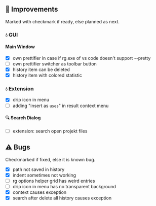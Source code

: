 <!--

Version:     v2.9.0-beta
PrevVersion: v2.8.1-beta

Help Formatting:
https://docs.github.com/en/get-started/writing-on-github/getting-started-with-writing-and-formatting-on-github/basic-writing-and-formatting-syntax, 
https://github.com/ikatyang/emoji-cheat-sheet/blob/master/README.md)

### :mag: Search Dialog
# + new feature
# + new feature
 
### :warning: Bug Fixes
#* bug

# TODO
# - Change Readme.md 
# - Change Deploy-Description.md 
# - Change file and product version in every projects for ALL CONFIGURATION!
# - Commit and push all changes
# - Run deploy script by pushing Ctrl+Shift+T in VSCode
-->

## :rocket: Improvements 
Marked with checkmark if ready, else planned as next.

### :droplet: GUI

#### Main Window
- [x] own prettifier in case if rg.exe of vs code doesn't support --pretty
- [ ] own prettifier switcher as toolbar button
- [x] history item can be deleted
- [x] history item with colored statistic 

<!-- #### :mag: Search Dialog -->

### :droplet: Extension
- [x] drip icon in menu
- [ ] adding "insert as `uses`" in result context menu

#### :mag: Search Dialog
- [ ] extension: search open projekt files

## :warning: Bugs 
Checkmarked if fixed, else it is known bug.
- [x] path not saved in history
- [x] indent sometimes not working
- [ ] rg options helper grid has weird entries
- [ ] drip icon in menu has no transparent background
- [x] context causes exception
- [x] search after delete all history causes exception